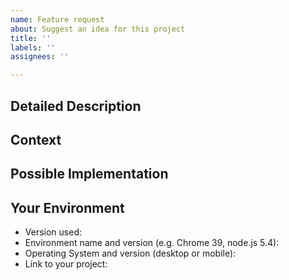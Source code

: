 ```yaml
---
name: Feature request
about: Suggest an idea for this project
title: ''
labels: ''
assignees: ''

---
```



## Detailed Description
<!--- Provide a detailed description of the change or addition you are proposing -->

## Context
<!--- Why is this change important to you? How would you use it? -->
<!--- How can it benefit other users? -->

## Possible Implementation
<!--- Not obligatory, but suggest an idea for implementing addition or change -->

## Your Environment
<!--- Include as many relevant details about the environment you are using -->
* Version used:
* Environment name and version (e.g. Chrome 39, node.js 5.4):
* Operating System and version (desktop or mobile):
* Link to your project:
